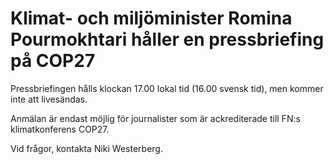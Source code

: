 # Klimat- och miljöminister Romina Pourmokhtari håller en pressbriefing på COP27

Pressbriefingen hålls klockan 17\.00 lokal tid (16\.00 svensk tid), men kommer inte att livesändas.

Anmälan är endast möjlig för journalister som är ackrediterade till FN:s klimatkonferens COP27\.

Vid frågor, kontakta Niki Westerberg.
